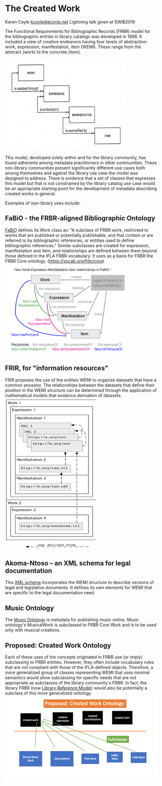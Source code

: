 # The Created Work

Karen Coyle kcoyle@kcoyle.net
Lightning talk given at SWIB2019

The Functional Requirements for Bibliographic Records (FRBR) model for the bibliographic entries in library catalogs was developed in 1998. It included a view of creative endeavors having four levels of abstraction: work, expression, manifestation, item (WEMI). These range from the abstract (work) to the concrete (item).

<img src="frbr1.png" width="400" height="300" />

This model, developed solely within and for the library community, has found adherents among metadata practitioners in other communities. These non-library communities present significantly different use cases  both among themselves and against the library use case the model was designed to address. There is evidence that a set of classes that expresses this model but that is not constrained by the library catalog use case would be an appropriate starting point for the development of metadata describing created works in general.

Examples of non-library uses include:

## FaBiO - the FRBR-aligned Bibliographic Ontology

[FaBiO](https://sparontologies.github.io/fabio/current/fabio.html) defines its Work class as: "A subclass of FRBR work, restricted to works that are published or potentially publishable, and that contain or are referred to by bibliographic references, or entities used to define bibliographic references." Similar subclasses are created for expression, manifestation and item, and relationships are defined between them beyond those defined in the IFLA FRBR vocabulary. It uses as a basis for FRBR the FRBR Core ontology. (https://vocab.org/frbr/core) 
<img src="Fabioverbs.png" width="400" height="300">

## FRIR, for "information resources"

FRIR proposes the use of the entities WEMI to organize datasets that have a common ancestor. The relationships between the datasets that define their position in the WEMI structure can be determined through the application of mathematical models that evidence derivation of datasets. 
<img src="frirDiagram.png" width="300" height="500" />

## Akoma-Ntoso – an XML schema for legal documentation

This [XML schema](http://www.akomantoso.org/ ) incorporates the WEMI structure to describe versions of legal and legislative documents. It defines its own elements for WEMI that are specific to the legal documentation need.

## Music Ontology

The [Music Ontology](http://musicontology.com/) is metadata for publishing music online. Music ontology's MusicalWork is subclassed to FRBR Core Work and is to be used only with musical creations. 

## Proposed: Created Work Ontology

Each of these uses of the concepts originated in FRBR use (or imply) subclassing to FRBR entities. However, they often include vocabulary rules that are not compliant with those of the IFLA-defined objects. Therefore, a more generalized group of classes representing WEMI that uses minimal semantics would allow subclassing for specific needs that are not appropriate as subclasses of the library community's FRBR. In fact, the library FRBR (now [Library Reference Model](https://www.ifla.org/publications/node/11412)) would also be potentially a subclass of this more generalized ontology.
![cwo diagram](cwoDiagram.png)

